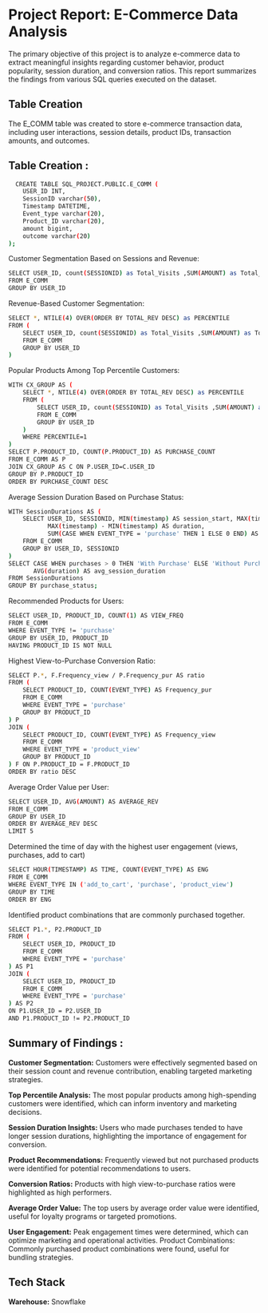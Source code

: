 
# Project Report: E-Commerce Data Analysis


The primary objective of this project is to analyze e-commerce data to extract meaningful insights regarding customer behavior, product popularity, session duration, and conversion ratios. This report summarizes the findings from various SQL queries executed on the dataset.



## Table Creation

The E_COMM table was created to store e-commerce transaction data, including user interactions, session details, product IDs, transaction amounts, and outcomes.

## Table Creation : 


```bash
  CREATE TABLE SQL_PROJECT.PUBLIC.E_COMM (
    USER_ID INT,
    SessionID varchar(50),
    Timestamp DATETIME,
    Event_type varchar(20),
    Product_ID varchar(20),
    amount bigint,
    outcome varchar(20)
);

```
Customer Segmentation Based on Sessions and Revenue:
```bash
SELECT USER_ID, count(SESSIONID) as Total_Visits ,SUM(AMOUNT) as Total_Rev 
FROM E_COMM
GROUP BY USER_ID
```
Revenue-Based Customer Segmentation:

```bash
SELECT *, NTILE(4) OVER(ORDER BY TOTAL_REV DESC) as PERCENTILE 
FROM (
    SELECT USER_ID, count(SESSIONID) as Total_Visits ,SUM(AMOUNT) as Total_Rev  
    FROM E_COMM
    GROUP BY USER_ID
)
```
Popular Products Among Top Percentile Customers:
```bash
WITH CX_GROUP AS (
    SELECT *, NTILE(4) OVER(ORDER BY TOTAL_REV DESC) as PERCENTILE 
    FROM (
        SELECT USER_ID, count(SESSIONID) as Total_Visits ,SUM(AMOUNT) as Total_Rev  
        FROM E_COMM
        GROUP BY USER_ID
    )
    WHERE PERCENTILE=1
)
SELECT P.PRODUCT_ID, COUNT(P.PRODUCT_ID) AS PURCHASE_COUNT 
FROM E_COMM AS P 
JOIN CX_GROUP AS C ON P.USER_ID=C.USER_ID
GROUP BY P.PRODUCT_ID
ORDER BY PURCHASE_COUNT DESC
```
Average Session Duration Based on Purchase Status:

```bash
WITH SessionDurations AS (
    SELECT USER_ID, SESSIONID, MIN(timestamp) AS session_start, MAX(timestamp) AS session_end, 
           MAX(timestamp) - MIN(timestamp) AS duration,
           SUM(CASE WHEN EVENT_TYPE = 'purchase' THEN 1 ELSE 0 END) AS purchases
    FROM E_COMM
    GROUP BY USER_ID, SESSIONID
)
SELECT CASE WHEN purchases > 0 THEN 'With Purchase' ELSE 'Without Purchase' END AS purchase_status,
       AVG(duration) AS avg_session_duration
FROM SessionDurations
GROUP BY purchase_status;
```
Recommended Products for Users:
```bash
SELECT USER_ID, PRODUCT_ID, COUNT(1) AS VIEW_FREQ 
FROM E_COMM 
WHERE EVENT_TYPE != 'purchase'
GROUP BY USER_ID, PRODUCT_ID
HAVING PRODUCT_ID IS NOT NULL
```
Highest View-to-Purchase Conversion Ratio:
```bash
SELECT P.*, F.Frequency_view / P.Frequency_pur AS ratio 
FROM (
    SELECT PRODUCT_ID, COUNT(EVENT_TYPE) AS Frequency_pur 
    FROM E_COMM 
    WHERE EVENT_TYPE = 'purchase'
    GROUP BY PRODUCT_ID
) P 
JOIN (
    SELECT PRODUCT_ID, COUNT(EVENT_TYPE) AS Frequency_view 
    FROM E_COMM 
    WHERE EVENT_TYPE = 'product_view'
    GROUP BY PRODUCT_ID
) F ON P.PRODUCT_ID = F.PRODUCT_ID
ORDER BY ratio DESC
```
Average Order Value per User:
```bash
SELECT USER_ID, AVG(AMOUNT) AS AVERAGE_REV 
FROM E_COMM
GROUP BY USER_ID
ORDER BY AVERAGE_REV DESC
LIMIT 5
```
Determined the time of day with the highest user engagement (views, purchases, add to cart)
```bash
SELECT HOUR(TIMESTAMP) AS TIME, COUNT(EVENT_TYPE) AS ENG 
FROM E_COMM 
WHERE EVENT_TYPE IN ('add_to_cart', 'purchase', 'product_view') 
GROUP BY TIME
ORDER BY ENG
```
Identified product combinations that are commonly purchased together.
```bash
SELECT P1.*, P2.PRODUCT_ID 
FROM (
    SELECT USER_ID, PRODUCT_ID 
    FROM E_COMM 
    WHERE EVENT_TYPE = 'purchase'
) AS P1 
JOIN (
    SELECT USER_ID, PRODUCT_ID 
    FROM E_COMM 
    WHERE EVENT_TYPE = 'purchase'
) AS P2 
ON P1.USER_ID = P2.USER_ID 
AND P1.PRODUCT_ID != P2.PRODUCT_ID
```


## Summary of Findings : 

**Customer Segmentation:** Customers were effectively segmented based on their session count and revenue contribution, enabling targeted marketing strategies.

**Top Percentile Analysis:** The most popular products among high-spending customers were identified, which can inform inventory and marketing decisions.

**Session Duration Insights:** Users who made purchases tended to have longer session durations, highlighting the importance of engagement for conversion.

**Product Recommendations:** Frequently viewed but not purchased products were identified for potential recommendations to users.

**Conversion Ratios:** Products with high view-to-purchase ratios were highlighted as high performers.

**Average Order Value:** The top users by average order value were identified, useful for loyalty programs or targeted promotions.

**User Engagement:** Peak engagement times were determined, which can optimize marketing and operational activities.
Product Combinations: Commonly purchased product combinations were found, useful for bundling strategies.

## Tech Stack

**Warehouse:** Snowflake




